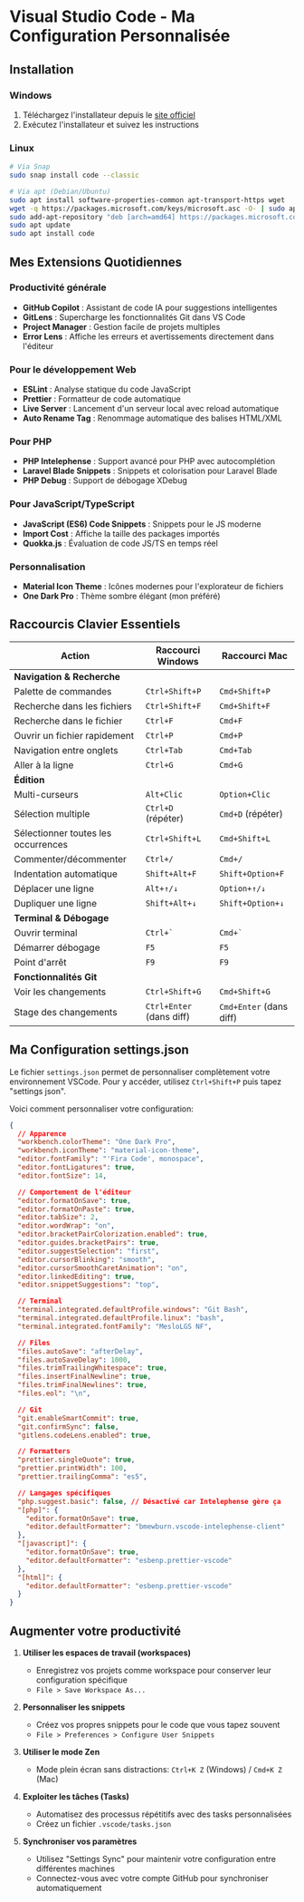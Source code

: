 # Visual Studio Code - Ma Configuration Personnalisée

## Installation

### Windows

1. Téléchargez l'installateur depuis le [site officiel](https://code.visualstudio.com/)
2. Exécutez l'installateur et suivez les instructions

### Linux

```bash
# Via Snap
sudo snap install code --classic

# Via apt (Debian/Ubuntu)
sudo apt install software-properties-common apt-transport-https wget
wget -q https://packages.microsoft.com/keys/microsoft.asc -O- | sudo apt-key add -
sudo add-apt-repository "deb [arch=amd64] https://packages.microsoft.com/repos/vscode stable main"
sudo apt update
sudo apt install code
```

## Mes Extensions Quotidiennes

### Productivité générale

- **GitHub Copilot** : Assistant de code IA pour suggestions intelligentes
- **GitLens** : Supercharge les fonctionnalités Git dans VS Code
- **Project Manager** : Gestion facile de projets multiples
- **Error Lens** : Affiche les erreurs et avertissements directement dans l'éditeur

### Pour le développement Web

- **ESLint** : Analyse statique du code JavaScript
- **Prettier** : Formatteur de code automatique
- **Live Server** : Lancement d'un serveur local avec reload automatique
- **Auto Rename Tag** : Renommage automatique des balises HTML/XML

### Pour PHP

- **PHP Intelephense** : Support avancé pour PHP avec autocomplétion
- **Laravel Blade Snippets** : Snippets et colorisation pour Laravel Blade
- **PHP Debug** : Support de débogage XDebug

### Pour JavaScript/TypeScript

- **JavaScript (ES6) Code Snippets** : Snippets pour le JS moderne
- **Import Cost** : Affiche la taille des packages importés
- **Quokka.js** : Évaluation de code JS/TS en temps réel

### Personnalisation

- **Material Icon Theme** : Icônes modernes pour l'explorateur de fichiers
- **One Dark Pro** : Thème sombre élégant (mon préféré)

## Raccourcis Clavier Essentiels

| Action                              | Raccourci Windows        | Raccourci Mac           |
| ----------------------------------- | ------------------------ | ----------------------- |
| **Navigation & Recherche**          |                          |                         |
| Palette de commandes                | `Ctrl+Shift+P`           | `Cmd+Shift+P`           |
| Recherche dans les fichiers         | `Ctrl+Shift+F`           | `Cmd+Shift+F`           |
| Recherche dans le fichier           | `Ctrl+F`                 | `Cmd+F`                 |
| Ouvrir un fichier rapidement        | `Ctrl+P`                 | `Cmd+P`                 |
| Navigation entre onglets            | `Ctrl+Tab`               | `Cmd+Tab`               |
| Aller à la ligne                    | `Ctrl+G`                 | `Cmd+G`                 |
| **Édition**                         |                          |                         |
| Multi-curseurs                      | `Alt+Clic`               | `Option+Clic`           |
| Sélection multiple                  | `Ctrl+D` (répéter)       | `Cmd+D` (répéter)       |
| Sélectionner toutes les occurrences | `Ctrl+Shift+L`           | `Cmd+Shift+L`           |
| Commenter/décommenter               | `Ctrl+/`                 | `Cmd+/`                 |
| Indentation automatique             | `Shift+Alt+F`            | `Shift+Option+F`        |
| Déplacer une ligne                  | `Alt+↑/↓`                | `Option+↑/↓`            |
| Dupliquer une ligne                 | `Shift+Alt+↓`            | `Shift+Option+↓`        |
| **Terminal & Débogage**             |                          |                         |
| Ouvrir terminal                     | `` Ctrl+`  ``            | `` Cmd+`  ``            |
| Démarrer débogage                   | `F5`                     | `F5`                    |
| Point d'arrêt                       | `F9`                     | `F9`                    |
| **Fonctionnalités Git**             |                          |                         |
| Voir les changements                | `Ctrl+Shift+G`           | `Cmd+Shift+G`           |
| Stage des changements               | `Ctrl+Enter` (dans diff) | `Cmd+Enter` (dans diff) |

## Ma Configuration settings.json

Le fichier `settings.json` permet de personnaliser complètement votre environnement VSCode. Pour y accéder, utilisez `Ctrl+Shift+P` puis tapez "settings json".

Voici comment personnaliser votre configuration:

```json
{
  // Apparence
  "workbench.colorTheme": "One Dark Pro",
  "workbench.iconTheme": "material-icon-theme",
  "editor.fontFamily": "'Fira Code', monospace",
  "editor.fontLigatures": true,
  "editor.fontSize": 14,

  // Comportement de l'éditeur
  "editor.formatOnSave": true,
  "editor.formatOnPaste": true,
  "editor.tabSize": 2,
  "editor.wordWrap": "on",
  "editor.bracketPairColorization.enabled": true,
  "editor.guides.bracketPairs": true,
  "editor.suggestSelection": "first",
  "editor.cursorBlinking": "smooth",
  "editor.cursorSmoothCaretAnimation": "on",
  "editor.linkedEditing": true,
  "editor.snippetSuggestions": "top",

  // Terminal
  "terminal.integrated.defaultProfile.windows": "Git Bash",
  "terminal.integrated.defaultProfile.linux": "bash",
  "terminal.integrated.fontFamily": "MesloLGS NF",

  // Files
  "files.autoSave": "afterDelay",
  "files.autoSaveDelay": 1000,
  "files.trimTrailingWhitespace": true,
  "files.insertFinalNewline": true,
  "files.trimFinalNewlines": true,
  "files.eol": "\n",

  // Git
  "git.enableSmartCommit": true,
  "git.confirmSync": false,
  "gitlens.codeLens.enabled": true,

  // Formatters
  "prettier.singleQuote": true,
  "prettier.printWidth": 100,
  "prettier.trailingComma": "es5",

  // Langages spécifiques
  "php.suggest.basic": false, // Désactivé car Intelephense gère ça
  "[php]": {
    "editor.formatOnSave": true,
    "editor.defaultFormatter": "bmewburn.vscode-intelephense-client"
  },
  "[javascript]": {
    "editor.formatOnSave": true,
    "editor.defaultFormatter": "esbenp.prettier-vscode"
  },
  "[html]": {
    "editor.defaultFormatter": "esbenp.prettier-vscode"
  }
}
```

## Augmenter votre productivité

1. **Utiliser les espaces de travail (workspaces)**

   - Enregistrez vos projets comme workspace pour conserver leur configuration spécifique
   - `File > Save Workspace As...`

2. **Personnaliser les snippets**

   - Créez vos propres snippets pour le code que vous tapez souvent
   - `File > Preferences > Configure User Snippets`

3. **Utiliser le mode Zen**

   - Mode plein écran sans distractions: `Ctrl+K Z` (Windows) / `Cmd+K Z` (Mac)

4. **Exploiter les tâches (Tasks)**

   - Automatisez des processus répétitifs avec des tasks personnalisées
   - Créez un fichier `.vscode/tasks.json`

5. **Synchroniser vos paramètres**
   - Utilisez "Settings Sync" pour maintenir votre configuration entre différentes machines
   - Connectez-vous avec votre compte GitHub pour synchroniser automatiquement
